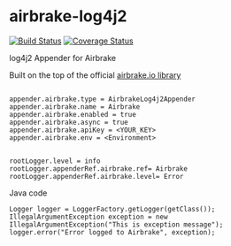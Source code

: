 airbrake-log4j2
================
[![Build Status](https://travis-ci.org/pkmishra/airbrake-log4j2.svg?branch=master)](https://travis-ci.org/pkmishra/airbrake-log4j2)
[![Coverage Status](https://coveralls.io/repos/github/pkmishra/airbrake-log4j2/badge.svg?branch=master)](https://coveralls.io/github/pkmishra/airbrake-log4j2?branch=master)

log4j2 Appender for Airbrake

Built on the top of the official [airbrake.io library](https://github.com/airbrake/airbrake-java) 

```

appender.airbrake.type = AirbrakeLog4j2Appender
appender.airbrake.name = Airbrake
appender.airbrake.enabled = true
appender.airbrake.async = true
appender.airbrake.apiKey = <YOUR_KEY> 
appender.airbrake.env = <Environment>


rootLogger.level = info
rootLogger.appenderRef.airbrake.ref= Airbrake
rootLogger.appenderRef.airbrake.level= Error
```

Java code
```
Logger logger = LoggerFactory.getLogger(getClass());
IllegalArgumentException exception = new IllegalArgumentException("This is exception message");
logger.error("Error logged to Airbrake", exception);
```

